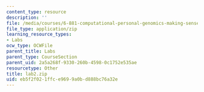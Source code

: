```yaml
---
content_type: resource
description: ''
file: /media/courses/6-881-computational-personal-genomics-making-sense-of-complete-genomes-spring-2016/eb5f2f021ffce9699a0bd888bc76a32e_lab2.zip
file_type: application/zip
learning_resource_types:
- Labs
ocw_type: OCWFile
parent_title: Labs
parent_type: CourseSection
parent_uid: 2a5a268f-9330-260b-4598-0c1752e535ae
resourcetype: Other
title: lab2.zip
uid: eb5f2f02-1ffc-e969-9a0b-d888bc76a32e
---
```


